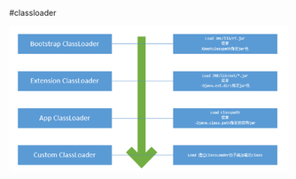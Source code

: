 
#classloader

![image](https://raw.githubusercontent.com/ywendy/wendy-parent/master/wendy-base-java/wendy-classloader/src/main/resources/img/java-classloader001.png)



